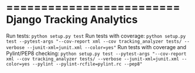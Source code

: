 =========================
Django Tracking Analytics
=========================

Run tests: `python setup.py test`
Run tests with coverage: `python setup.py test --pytest-args "--cov-report xml --cov tracking_analyzer tests/ --verbose --junit-xml=junit.xml --color=yes"`
Run tests with coverage and Pylint/PEP8 checking: `python setup.py test --pytest-args "--cov-report xml --cov tracking_analyzer tests/ --verbose --junit-xml=junit.xml --color=yes --pylint --pylint-rcfile=pylint.rc --pep8"`
